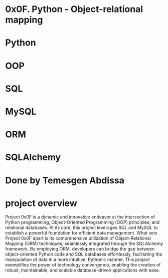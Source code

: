 # 0x0F. Python - Object-relational mapping
# Python
# OOP
# SQL
# MySQL
# ORM
# SQLAlchemy
# Done by Temesgen Abdissa
# project overview 
Project 0x0F is a dynamic and innovative endeavor at the intersection of Python programming, Object-Oriented Programming (OOP) principles, and relational databases. At its core, this project leverages SQL and MySQL to establish a powerful foundation for efficient data management. What sets Project 0x0F apart is its comprehensive utilization of Object-Relational Mapping (ORM) techniques, seamlessly integrated through the SQLAlchemy framework. By employing ORM, developers can bridge the gap between object-oriented Python code and SQL databases effortlessly, facilitating the manipulation of data in a more intuitive, Pythonic manner. This project exemplifies the power of technology convergence, enabling the creation of robust, maintainable, and scalable database-driven applications with ease.






